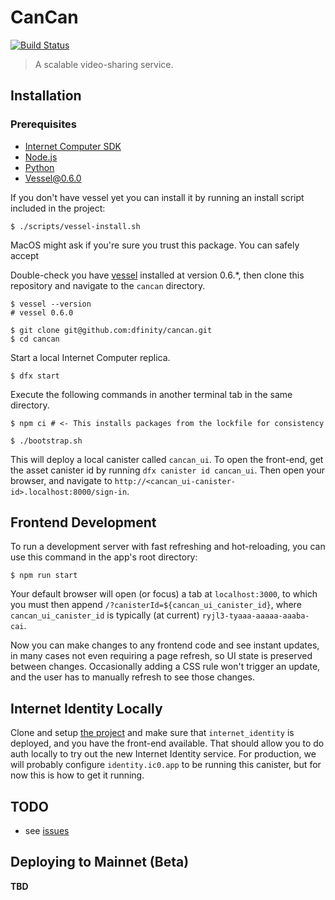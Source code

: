 # CanCan

[![Build Status](https://github.com/dfinity/cancan/workflows/CI/badge.svg)](https://github.com/dfinity/cancan/actions)

> A scalable video-sharing service.

## Installation

### Prerequisites

- [Internet Computer SDK](https://sdk.dfinity.org)
- [Node.js](https://nodejs.org)
- [Python](https://www.python.org)
- [Vessel@0.6.0](https://github.com/dfinity/vessel/releases/tag/v0.6.0)

If you don't have vessel yet you can install it by running an install script included in the project:

```shell
$ ./scripts/vessel-install.sh
```
MacOS might ask if you're sure you trust this package. You can safely accept

Double-check you have [vessel](https://github.com/dfinity/vessel) installed at version 0.6.*, then clone this repository and navigate to the `cancan` directory.


```shell
$ vessel --version
# vessel 0.6.0

$ git clone git@github.com:dfinity/cancan.git
$ cd cancan
```

Start a local Internet Computer replica.

```shell
$ dfx start
```

Execute the following commands in another terminal tab in the same directory.

```shell
$ npm ci # <- This installs packages from the lockfile for consistency

$ ./bootstrap.sh
```

This will deploy a local canister called `cancan_ui`. To open the front-end, get the asset canister id by running `dfx canister id cancan_ui`. Then open your browser, and navigate to `http://<cancan_ui-canister-id>.localhost:8000/sign-in`.

## Frontend Development

To run a development server with fast refreshing and hot-reloading, you can use this command in the app's root directory:

```shell
$ npm run start
```

Your default browser will open (or focus) a tab at `localhost:3000`, to which you must then append `/?canisterId=${cancan_ui_canister_id}`, where `cancan_ui_canister_id` is typically (at current) `ryjl3-tyaaa-aaaaa-aaaba-cai`.

Now you can make changes to any frontend code and see instant updates, in many cases not even requiring a page refresh, so UI state is preserved between changes. Occasionally adding a CSS rule won't trigger an update, and the user has to manually refresh to see those changes.

## Internet Identity Locally

Clone and setup [the project](https://github.com/dfinity/internet-identity) and make sure that `internet_identity` is deployed, and you have the front-end available. That should allow you to do auth locally to try out the new Internet Identity service. For production, we will probably configure `identity.ic0.app` to be running this canister, but for now this is how to get it running.

## TODO

- see [issues](https://github.com/dfinity/cancan/issues)

## Deploying to Mainnet (Beta)

**TBD**

